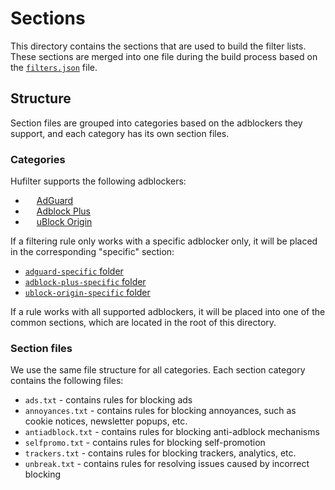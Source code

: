 # Sections

This directory contains the sections that are used to build the filter lists. These sections are merged into one file
during the build process based on the [`filters.json`][filters-json] file.

## Structure

Section files are grouped into categories based on the adblockers they support, and each category has its own section
files.

### Categories

Hufilter supports the following adblockers:

- <img src="https://cdn.adguard.com/website/github.com/AGLint/adg_logo.svg" width="14px"> [AdGuard][adg-url]
- <img src="https://cdn.adguard.com/website/github.com/AGLint/abp_logo.svg" width="14px"> [Adblock Plus][abp-url]
- <img src="https://cdn.adguard.com/website/github.com/AGLint/ubo_logo.svg" width="14px"> [uBlock Origin][ubo-url]

If a filtering rule only works with a specific adblocker only, it will be placed in the corresponding "specific"
section:

- [`adguard-specific` folder][adg-section]
- [`adblock-plus-specific` folder][abp-section]
- [`ublock-origin-specific` folder][ubo-section]

If a rule works with all supported adblockers, it will be placed into one of the common sections, which are located in
the root of this directory.

### Section files

We use the same file structure for all categories. Each section category contains the following files:

- `ads.txt` - contains rules for blocking ads
- `annoyances.txt` - contains rules for blocking annoyances, such as cookie notices, newsletter popups, etc.
- `antiadblock.txt` - contains rules for blocking anti-adblock mechanisms
- `selfpromo.txt` - contains rules for blocking self-promotion
- `trackers.txt` - contains rules for blocking trackers, analytics, etc.
- `unbreak.txt` - contains rules for resolving issues caused by incorrect blocking

[abp-section]: https://github.com/hufilter/hufilter-dev/tree/master/sections/adblock-plus-specific
[abp-url]: https://adblockplus.org
[adg-section]: https://github.com/hufilter/hufilter-dev/tree/master/sections/adguard-specific
[adg-url]: https://adguard.com
[filters-json]: https://github.com/hufilter/hufilter-dev/blob/master/filters.json
[ubo-section]: https://github.com/hufilter/hufilter-dev/tree/master/sections/ublock-origin-specific
[ubo-url]: https://github.com/gorhill/uBlock
